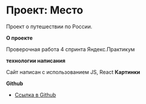# Проект: Место
Проект о путешествии по России.

**О проекте**

Проверочная работа 4 спринта Яндекс.Практикум

**технологии написания**

Сайт написан с использованием JS, React
**Картинки**

**Github**

* [Ссылка в Github](https://vvyalov.github.io/mesto/)